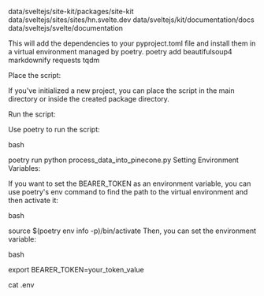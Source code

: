 data/sveltejs/site-kit/packages/site-kit
data/sveltejs/sites/sites/hn.svelte.dev
data/sveltejs/kit/documentation/docs
data/sveltejs/svelte/documentation



This will add the dependencies to your pyproject.toml file and install them in a virtual environment managed by poetry.
poetry add beautifulsoup4 markdownify requests tqdm

Place the script:

If you've initialized a new project, you can place the script in the main directory or inside the created package directory.

Run the script:

Use poetry to run the script:

bash

poetry run python process_data_into_pinecone.py
Setting Environment Variables:

If you want to set the BEARER_TOKEN as an environment variable, you can use poetry's env command to find the path to the virtual environment and then activate it:

bash

source $(poetry env info -p)/bin/activate
Then, you can set the environment variable:

bash

export BEARER_TOKEN=your_token_value


cat .env